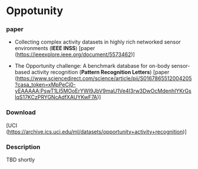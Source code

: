 # Oppotunity

### paper

- <a name="op1"></a> Collecting complex activity datasets in highly rich networked sensor environments  (**IEEE INSS**) [paper (https://ieeexplore.ieee.org/document/5573462)]

- <a name="op2"></a> The Opportunity challenge: A benchmark database for on-body sensor-based activity recognition  (**Pattern Recognition Letters**) [paper (https://www.sciencedirect.com/science/article/pii/S0167865512004205?casa_token=xMpPeCj0-yEAAAAA:PswT1LI5MOoErYWI9JbV9maU1Ve4I3rw3DwOcMdenhIYKrGslqS17KCzPRYGNcAdfXAUYKwF7A)]

### Download

[UCI (https://archive.ics.uci.edu/ml/datasets/opportunity+activity+recognition)]

### Description

TBD shortly

